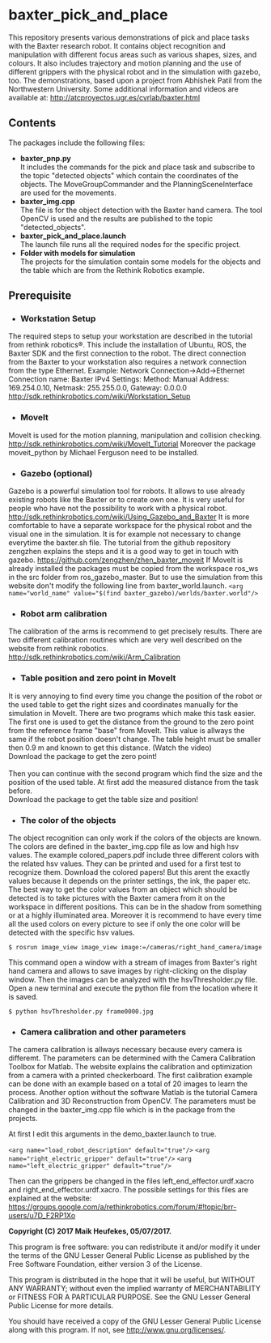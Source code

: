 # baxter_pick_and_place

This repository presents various demonstrations of pick and place tasks with the Baxter research robot. It contains object recognition and manipulation with different focus areas such as various shapes, sizes, and colours. It also includes trajectory and motion planning and the use of different grippers with the physical robot and in the simulation with gazebo, too. The demonstrations, based upon a project from Abhishek Patil from the Northwestern University. Some additional information and videos are available at: <http://atcproyectos.ugr.es/cvrlab/baxter.html>

## Contents
The packages include the following files:
   * **baxter_pnp.py**<br />
   It includes the commands for the pick and place task and subscribe to the topic "detected objects" which contain the coordinates of the objects. The MoveGroupCommander and the PlanningSceneInterface are used for the movements. 
   * **baxter_img.cpp**<br />
   The file is for the object detection with the Baxter hand camera. The tool OpenCV is used and the results are published to the topic "detected_objects".
   * **baxter_pick_and_place.launch**<br />
   The launch file runs all the required nodes for the specific project.
   * **Folder with models for simulation**<br />
   The projects for the simulation contain some models for the objects and the table which are from the Rethink Robotics example.

## Prerequisite

* ### Workstation Setup ###
The required steps to setup your workstation are described in the tutorial from rethink robotics®. This include the installation of Ubuntu, ROS, the Baxter SDK and the first connection to the robot. The direct connection from the Baxter to your workstation also requires a network connection from the type Ethernet.
Example: Network Connection->Add->Ethernet
Connection name: Baxter
IPv4 Settings: Method: Manual
Address: 169.254.0.10, Netmask: 255.255.0.0, Gateway: 0.0.0.0
    <http://sdk.rethinkrobotics.com/wiki/Workstation_Setup>
    
* ### MoveIt ###
MoveIt is used for the motion planning, manipulation and collision checking.
    <http://sdk.rethinkrobotics.com/wiki/MoveIt_Tutorial>
    Moreover the package moveit_python by Michael Ferguson need to be installed.
    
* ### Gazebo (optional) ###
Gazebo is a powerful simulation tool for robots. It allows to use already existing robots like the Baxter or to create own one. It is very useful for people who have not the possibility to work with a physical robot.
    <http://sdk.rethinkrobotics.com/wiki/Using_Gazebo_and_Baxter>
    It is more comfortable to have a separate workspace for the physical robot and the visual one in the simulation. It is for example not necessary to change everytime the baxter.sh file. The tutorial from the github repository zengzhen explains the steps and it is a good way to get in touch with gazebo.
    <https://github.com/zengzhen/zhen_baxter_moveit>
    If MoveIt is already installed the packages must be copied from the workspace ros_ws in the src folder from ros_gazebo_master. But to use the simulation from this website don't modify the following line from baxter_world.launch.
    ```<arg name="world_name" value="$(find baxter_gazebo)/worlds/baxter.world"/>```
    
* ### Robot arm calibration ###
The calibration of the arms is recommend to get precisely results. There are two different calibration routines which are very well described on the website from rethink robotics.
    <http://sdk.rethinkrobotics.com/wiki/Arm_Calibration>
    
* ### Table position and zero point in MoveIt ###
It is very annoying to find every time you change the position of the robot or the used table to get the right sizes and coordinates manually for the simulation in MoveIt. There are two programs which make this task easier. The first one is used to get the distance from the ground to the zero point from the reference frame "base" from MoveIt. This value is allways the same if the robot position doesn't change. The table height must be smaller then 0.9 m and known to get this distance. (Watch the video)<br />
Download the package to get the zero point!<br /><br />
Then you can continue with the second program which find the size and the position of the used table. At first add the measured distance from the task before.<br />
    Download the package to get the table size and position!
    
* ### The color of the objects ###
The object recognition can only work if the colors of the objects are known. The colors are defined in the baxter_img.cpp file as low and high hsv values. The example colored_papers.pdf include three different colors with the related hsv values. They can be printed and used for a first test to recognize them. Download the colored papers!
    But this arent the exactly values because it depends on the printer settings, the ink, the paper etc. The best way to get the color values from an object which should be detected is to take pictures with the Baxter camera from it on the workspace in different positions. This can be in the shadow from something or at a highly illuminated area. Moreover it is recommend to have every time all the used colors on every picture to see if only the one color will be detected with the specific hsv values.

    $ rosrun image_view image_view image:=/cameras/right_hand_camera/image
    
This command open a window with a stream of images from Baxter's right hand camera and allows to save images by right-clicking on the display window.
    Then the images can be analyzed with the hsvThresholder.py file. Open a new terminal and execute the python file from the location where it is saved.

    $ python hsvThresholder.py frame0000.jpg
    
* ### Camera calibration and other parameters ###
The camera calibration is allways necessary because every camera is differemt. The parameters can be determined with the Camera Calibration Toolbox for Matlab. The website explains the calibration and optimization from a camera with a printed checkerboard. The first calibration example can be done with an example based on a total of 20 images to learn the process. Another option without the software Matlab is the tutorial Camera Calibration and 3D Reconstruction from OpenCV. The parameters must be changed in the baxter_img.cpp file which is in the package from the projects. 

At first I edit this arguments in the demo_baxter.launch to true. 

 ```<arg name="load_robot_description" default="true"/>```
 ```<arg name="right_electric_gripper" default="true"/>``` 
 ```<arg name="left_electric_gripper" default="true"/>```

Then can the grippers be changed in the files left_end_effector.urdf.xacro and right_end_effector.urdf.xacro.
The possible settings for this files are explained at the website:
<https://groups.google.com/a/rethinkrobotics.com/forum/#!topic/brr-users/u7D_F2RP1Xo>


**Copyright (C) 2017 Maik Heufekes, 05/07/2017.**

This program is free software: you can redistribute it and/or modify it under the terms of the GNU Lesser General Public License as published by the Free Software Foundation, either version 3 of the License.

This program is distributed in the hope that it will be useful, but WITHOUT ANY WARRANTY; without even the implied warranty of MERCHANTABILITY or FITNESS FOR A PARTICULAR PURPOSE. See the GNU Lesser General Public License for more details.

You should have received a copy of the GNU Lesser General Public License along with this program. If not, see <http://www.gnu.org/licenses/>.
